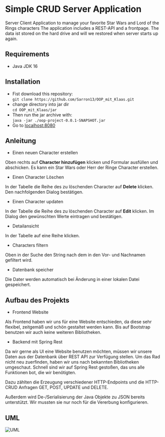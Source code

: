 # Simple CRUD Server Application

Server Client Application to manage your favorite Star Wars and Lord of the Rings characters
The application includes a REST-API and a frontpage.
The data ist stored on the hard drive and will we restored when server starts up again.

## Requirements
- Java JDK 16



## Installation

- Fist download this repository:  
```git clone https://github.com/Sarron13/OOP_mit_Klaas.git```
- change directory into jar dir  
  ```cd OOP_mit_Klaas/jar```
- Then run the jar archive with:   
```java -jar ./oop-project-0.0.1-SNAPSHOT.jar```
- Go to [localhost:8080](http://localhost:8080)

## Anleitung
- Einen neuen Character erstellen

Oben rechts auf **Character hinzufügen** klicken und Formular ausfüllen und abschicken. Es kann ein Star Wars oder
Herr der Ringe Character erstellen.

- Einen Character Löschen

In der Tabelle die Reihe des zu löschenden Character auf **Delete** klicken. Den nachfolgenden Dialog bestätigen.


- Einen Character updaten

In der Tabelle die Reihe des zu löschenden Character auf **Edit** klicken. Im Dialog den gewünschten Werte eintragen
und bestätigen.

- Detailansicht

In der Tabelle auf eine Reihe klicken.

- Characters filtern

Oben in der Suche den String nach dem in den Vor- und Nachnamen gefiltert wird.

- Datenbank speicher

Die Dater werden automatisch bei Änderung in einer lokalen Datei gespeichert.


## Aufbau des Projekts

- Frontend Website

Als Frontend haben wir uns für eine Website entschieden, da diese sehr flexibel, zeitgemäß und schön gestaltet
werden kann. Bis auf Bootstrap benutzen wir auch keine weiteren Bibliotheken. 

- Backend mit Spring Rest

Da wir gerne als UI eine Website benutzen möchten, müssen wir unsere Daten aus der Datenbank
über REST API zur Verfügung stellen. Um das Rad nicht neu zuerfinden, haben wir uns nach
bekannten Bibliotheken umgeschaut. Schnell sind wir auf Spring Rest gestoßen, das uns alle 
Funktionen bot, die wir benötigten. 

Dazu zählten die Erzeugung verschiedener HTTP-Endpoints und die HTTP-CRUD Anfragen GET, POST,
UPDATE und DELETE.

Außerdem wird De-/Serialisierung der Java Objekte zu JSON bereits unterstützt. Wir mussten sie nur noch
für die Vererbung konfigurieren.

## UML

![UML](UML.png)




